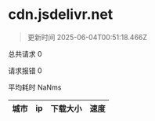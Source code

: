 
  # cdn.jsdelivr.net

  > 更新时间 2025-06-04T00:51:18.466Z
  
  总共请求 0

  请求报错 0

  平均耗时 NaNms

|城市|ip|下载大小|速度|
|-----|----------|---|---|

  